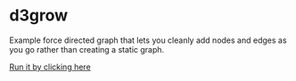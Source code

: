 d3grow
======

Example force directed graph that lets you cleanly add nodes and edges as you go rather than creating a static graph.

[Run it by clicking here](../master/d3grow.html)


